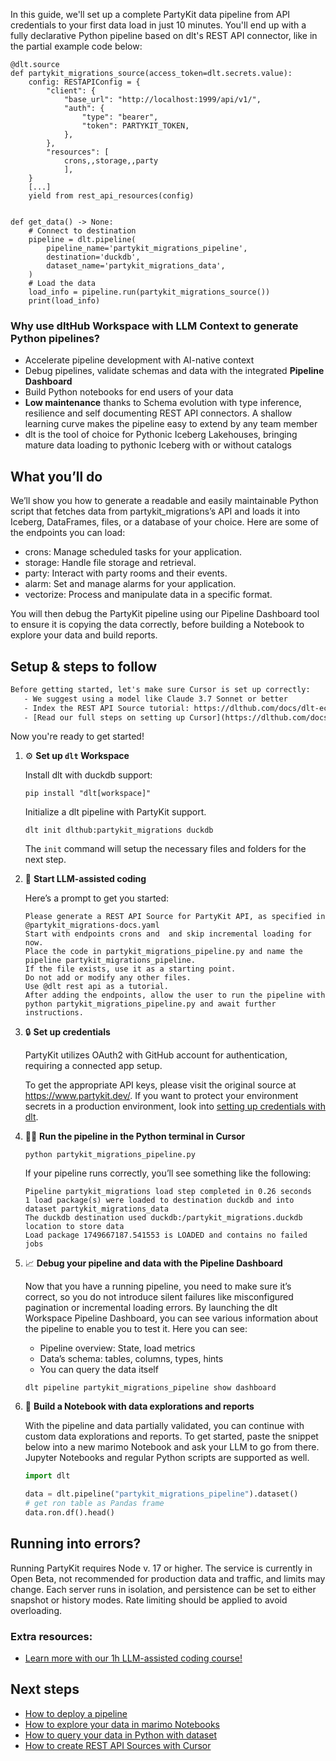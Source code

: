 In this guide, we'll set up a complete PartyKit data pipeline from API credentials to your first data load in just 10 minutes. You'll end up with a fully declarative Python pipeline based on dlt's REST API connector, like in the partial example code below:

```python-outcome
@dlt.source
def partykit_migrations_source(access_token=dlt.secrets.value):
    config: RESTAPIConfig = {
        "client": {
            "base_url": "http://localhost:1999/api/v1/",
            "auth": {
                "type": "bearer",
                "token": PARTYKIT_TOKEN,
            },
        },
        "resources": [
            crons,,storage,,party
            ],
    }
    [...]
    yield from rest_api_resources(config)


def get_data() -> None:
    # Connect to destination
    pipeline = dlt.pipeline(
        pipeline_name='partykit_migrations_pipeline',
        destination='duckdb',
        dataset_name='partykit_migrations_data', 
    )
    # Load the data
    load_info = pipeline.run(partykit_migrations_source())
    print(load_info) 
```

### Why use dltHub Workspace with LLM Context to generate Python pipelines?

- Accelerate pipeline development with AI-native context
- Debug pipelines, validate schemas and data with the integrated **Pipeline Dashboard**
- Build Python notebooks for end users of your data
- **Low maintenance** thanks to Schema evolution with type inference, resilience and self documenting REST API connectors. A shallow learning curve makes the pipeline easy to extend by any team member
- dlt is the tool of choice for Pythonic Iceberg Lakehouses, bringing mature data loading to pythonic Iceberg with or without catalogs

## What you’ll do

We’ll show you how to generate a readable and easily maintainable Python script that fetches data from partykit_migrations’s API and loads it into Iceberg, DataFrames, files, or a database of your choice. Here are some of the endpoints you can load:

- crons: Manage scheduled tasks for your application.
- storage: Handle file storage and retrieval.
- party: Interact with party rooms and their events.
- alarm: Set and manage alarms for your application.
- vectorize: Process and manipulate data in a specific format.

You will then debug the PartyKit pipeline using our Pipeline Dashboard tool to ensure it is copying the data correctly, before building a Notebook to explore your data and build reports.

## Setup & steps to follow

```default
Before getting started, let's make sure Cursor is set up correctly:
   - We suggest using a model like Claude 3.7 Sonnet or better
   - Index the REST API Source tutorial: https://dlthub.com/docs/dlt-ecosystem/verified-sources/rest_api/ and add it to context as **@dlt rest api**
   - [Read our full steps on setting up Cursor](https://dlthub.com/docs/dlt-ecosystem/llm-tooling/cursor-restapi#23-configuring-cursor-with-documentation)
```

Now you're ready to get started!

1. ⚙️ **Set up `dlt` Workspace**
    
    Install dlt with duckdb support:
    ```shell
    pip install "dlt[workspace]"
    ```

    Initialize a dlt pipeline with PartyKit support.
    ```shell
    dlt init dlthub:partykit_migrations duckdb
    ```

    The `init` command will setup the necessary files and folders for the next step.
    
2. 🤠 **Start LLM-assisted coding**
    
    Here’s a prompt to get you started:
    
    ```prompt
    Please generate a REST API Source for PartyKit API, as specified in @partykit_migrations-docs.yaml 
    Start with endpoints crons and  and skip incremental loading for now. 
    Place the code in partykit_migrations_pipeline.py and name the pipeline partykit_migrations_pipeline. 
    If the file exists, use it as a starting point. 
    Do not add or modify any other files. 
    Use @dlt rest api as a tutorial. 
    After adding the endpoints, allow the user to run the pipeline with python partykit_migrations_pipeline.py and await further instructions.
    ```

    
3. 🔒 **Set up credentials** 
    
    PartyKit utilizes OAuth2 with GitHub account for authentication, requiring a connected app setup.
    
    To get the appropriate API keys, please visit the original source at https://www.partykit.dev/.
    If you want to protect your environment secrets in a production environment, look into [setting up credentials with dlt](https://dlthub.com/docs/walkthroughs/add_credentials).
    
4. 🏃‍♀️ **Run the pipeline in the Python terminal in Cursor**
    
    ```shell
    python partykit_migrations_pipeline.py
    ```
    
    If your pipeline runs correctly, you’ll see something like the following:
    
    ```shell
    Pipeline partykit_migrations load step completed in 0.26 seconds
    1 load package(s) were loaded to destination duckdb and into dataset partykit_migrations_data
    The duckdb destination used duckdb:/partykit_migrations.duckdb location to store data
    Load package 1749667187.541553 is LOADED and contains no failed jobs
    ```
    
5. 📈 **Debug your pipeline and data with the Pipeline Dashboard**

    Now that you have a running pipeline, you need to make sure it’s correct, so you do not introduce silent failures like misconfigured pagination or incremental loading errors. By launching the dlt Workspace Pipeline Dashboard, you can see various information about the pipeline to enable you to test it. Here you can see:
    - Pipeline overview: State, load metrics
    - Data’s schema: tables, columns, types, hints
    - You can query the data itself
    
    ```shell
    dlt pipeline partykit_migrations_pipeline show dashboard
    ```
    
6. 🐍 **Build a Notebook with data explorations and reports**

    With the pipeline and data partially validated, you can continue with custom data explorations and reports. To get started, paste the snippet below into a new marimo Notebook and ask your LLM to go from there. Jupyter Notebooks and regular Python scripts are supported as well.

    
    ```python
    import dlt

   data = dlt.pipeline("partykit_migrations_pipeline").dataset()
   # get ron table as Pandas frame
   data.ron.df().head()
    ```

## Running into errors?

Running PartyKit requires Node v. 17 or higher. The service is currently in Open Beta, not recommended for production data and traffic, and limits may change. Each server runs in isolation, and persistence can be set to either snapshot or history modes. Rate limiting should be applied to avoid overloading.

### Extra resources:

- [Learn more with our 1h LLM-assisted coding course!](https://www.youtube.com/watch?v=GGid70rnJuM)

## Next steps

- [How to deploy a pipeline](https://dlthub.com/docs/walkthroughs/deploy-a-pipeline)
- [How to explore your data in marimo Notebooks](https://dlthub.com/docs/general-usage/dataset-access/marimo)
- [How to query your data in Python with dataset](https://dlthub.com/docs/general-usage/dataset-access/dataset)
- [How to create REST API Sources with Cursor](https://dlthub.com/docs/dlt-ecosystem/llm-tooling/cursor-restapi)
